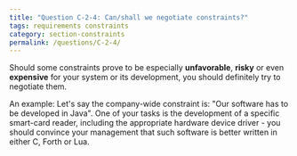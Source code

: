 ```yaml
---
title: "Question C-2-4: Can/shall we negotiate constraints?"
tags: requirements constraints
category: section-constraints
permalink: /questions/C-2-4/
---
```


Should some constraints prove to be especially **unfavorable**, **risky** or
even **expensive** for your system or its development, you should definitely try to negotiate them.


An example: Let's say the company-wide constraint is: "Our software has to be developed in Java".
One of your tasks is the development of a specific smart-card reader, including
the appropriate hardware device driver - you should convince your management that such software
is better written in either C, Forth or Lua.
